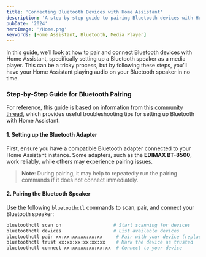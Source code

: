 ```yaml
---
title: 'Connecting Bluetooth Devices with Home Assistant'
description: 'A step-by-step guide to pairing Bluetooth devices with Home Assistant, enabling seamless media playback on Bluetooth speakers.'
pubDate: '2024'
heroImage: '/Home.png'
keywords: [Home Assistant, Bluetooth, Media Player]
---
```


In this guide, we’ll look at how to pair and connect Bluetooth devices with Home Assistant, specifically setting up a Bluetooth speaker as a media player. This can be a tricky process, but by following these steps, you’ll have your Home Assistant playing audio on your Bluetooth speaker in no time.

### Step-by-Step Guide for Bluetooth Pairing

For reference, this guide is based on information from [this community thread](https://community.home-assistant.io/t/bluetooth-speaker-as-media-player/194673/42), which provides useful troubleshooting tips for setting up Bluetooth with Home Assistant.

#### 1. Setting up the Bluetooth Adapter

First, ensure you have a compatible Bluetooth adapter connected to your Home Assistant instance. Some adapters, such as the **EDIMAX BT-8500**, work reliably, while others may experience pairing issues.

> **Note**: During pairing, it may help to repeatedly run the pairing commands if it does not connect immediately.

#### 2. Pairing the Bluetooth Speaker

Use the following `bluetoothctl` commands to scan, pair, and connect your Bluetooth speaker:

```bash
bluetoothctl scan on                   # Start scanning for devices
bluetoothctl devices                   # List available devices
bluetoothctl pair xx:xx:xx:xx:xx:xx     # Pair with your device (replace with device address)
bluetoothctl trust xx:xx:xx:xx:xx:xx    # Mark the device as trusted
bluetoothctl connect xx:xx:xx:xx:xx:xx  # Connect to your device